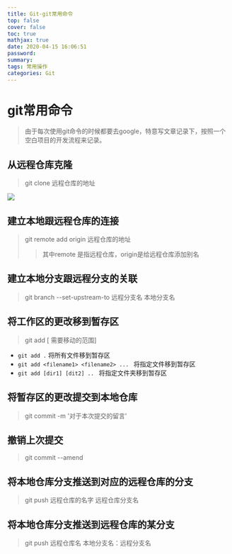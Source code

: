 ```yaml
---
title: Git-git常用命令
top: false
cover: false
toc: true
mathjax: true
date: 2020-04-15 16:06:51
password:
summary:
tags: 常用操作
categories: Git
---
```


# git常用命令

> 由于每次使用git命令的时候都要去google，特意写文章记录下，按照一个空白项目的开发流程来记录。

## 从远程仓库克隆

>  git clone  远程仓库的地址

![](1.png)

## 建立本地跟远程仓库的连接

> git remote add origin 远程仓库的地址
>
> > 其中remote 是指远程仓库，origin是给远程仓库添加别名



## 建立本地分支跟远程分支的关联

> git branch --set-upstream-to 远程分支名 本地分支名

## 将工作区的更改移到暂存区

> git add  [ 需要移动的范围]

+ `git add .` 将所有文件移到暂存区
+ `git add <filename1> <filename2> ... ` 将指定文件移到暂存区
+ `git add [dir1] [dit2] .. ` 将指定文件夹移到暂存区

## 将暂存区的更改提交到本地仓库

> git commit -m '对于本次提交的留言'

## 撤销上次提交

>git commit --amend

## 将本地仓库分支推送到对应的远程仓库的分支

> git push 远程仓库的名字 远程仓库分支名

## 将本地仓库分支推送到远程仓库的某分支

> git push 远程仓库名 本地分支名：远程分支名

